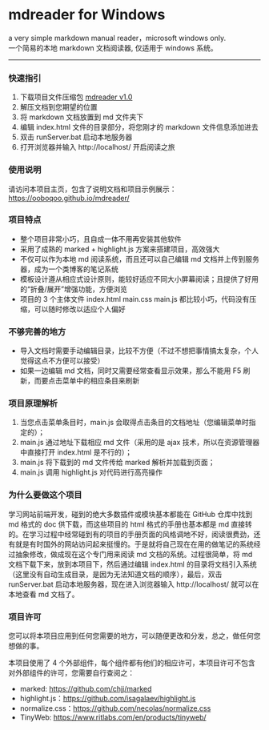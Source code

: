# mdreader for Windows

a very simple markdown manual reader，microsoft windows only.   
一个简易的本地 markdown 文档阅读器, 仅适用于 windows 系统。

- - - 

### 快速指引

1. 下载项目文件压缩包 [mdreader v1.0](https://ooboqoo.github.io/mdreader/dist/mdreader1.0.zip)
2. 解压文档到您期望的位置
3. 将 markdown 文档放置到 md 文件夹下
4. 编辑 index.html 文件的目录部分，将您刚才的 markdown 文件信息添加进去
5. 双击 runServer.bat 启动本地服务器
6. 打开浏览器并输入 http://localhost/ 开启阅读之旅

### 使用说明

请访问本项目主页，包含了说明文档和项目示例展示：https://ooboqoo.github.io/mdreader/

### 项目特点

* 整个项目非常小巧，且自成一体不用再安装其他软件
* 采用了成熟的 marked + highlight.js 方案来搭建项目，高效强大
* 不仅可以作为本地 md 阅读系统，而且还可以自己编辑 md 文档并上传到服务器，成为一个类博客的笔记系统
* 模板设计遵从相应式设计原则，能较好适应不同大小屏幕阅读；且提供了好用的“折叠/展开”增强功能，方便浏览
* 项目的 3 个主体文件 index.html main.css main.js 都比较小巧，代码没有压缩，可以随时修改以适应个人偏好

### 不够完善的地方

* 导入文档时需要手动编辑目录，比较不方便（不过不想把事情搞太复杂，个人觉得这点不方便可以接受）
* 如果一边编辑 md 文档，同时又需要经常查看显示效果，那么不能用 F5 刷新，而要点击菜单中的相应条目来刷新

### 项目原理解析

1. 当您点击菜单条目时，main.js 会取得点击条目的文档地址（您编辑菜单时指定的）；
2. main.js 通过地址下载相应 md 文件（采用的是 ajax 技术，所以在资源管理器中直接打开 index.html 是不行的）；
3. main.js 将下载到的 md 文件传给 marked 解析并加载到页面；
4. main.js 调用 highlight.js 对代码进行高亮操作

### 为什么要做这个项目

学习网站前端开发，碰到的绝大多数插件或模块基本都能在 GitHub 仓库中找到 md 格式的 doc 供下载，而这些项目的 html 格式的手册也基本都是 md 直接转的。在学习过程中经常碰到有的项目的手册页面的风格调地不好，阅读很费劲，还有就是有时国外的网站访问起来挺慢的。于是就将自己现在在用的做笔记的系统经过抽象修改，做成现在这个专门用来阅读 md 文档的系统。过程很简单，将 md 文档下载下来，放到本项目下，然后通过编辑 index.html 的目录将文档引入系统（这里没有自动生成目录，是因为无法知道文档的顺序），最后，双击 runServer.bat 启动本地服务器，现在进入浏览器输入 http://localhost/ 就可以在本地查看 md 文档了。

### 项目许可

您可以将本项目应用到任何您需要的地方，可以随便更改和分发，总之，做任何您想做的事。

本项目使用了 4 个外部组件，每个组件都有他们的相应许可，本项目许可不包含对外部组件的许可，您需要自行查阅之：

* marked: https://github.com/chjj/marked
* highlight.js：https://github.com/isagalaev/highlight.js
* normalize.css：https://github.com/necolas/normalize.css
* TinyWeb: https://www.ritlabs.com/en/products/tinyweb/